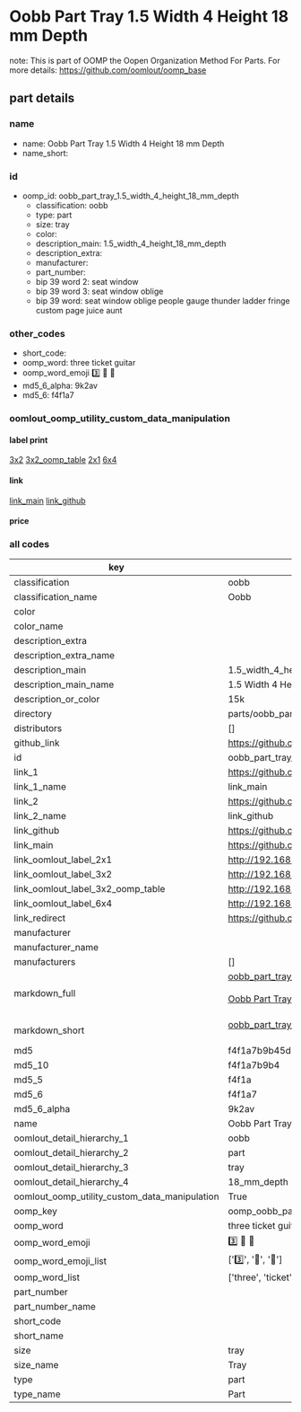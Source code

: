 # Oobb Part Tray 1.5 Width 4 Height 18 mm Depth  

note: This is part of OOMP the Oopen Organization Method For Parts. For more details: https://github.com/oomlout/oomp_base

##  part details
  







### name
* name: Oobb Part Tray 1.5 Width 4 Height 18 mm Depth
* name_short: 
### id
* oomp_id: oobb_part_tray_1.5_width_4_height_18_mm_depth
  * classification: oobb
  * type: part
  * size: tray
  * color: 
  * description_main: 1.5_width_4_height_18_mm_depth
  * description_extra: 
  * manufacturer: 
  * part_number: 
  * bip 39 word 2: seat window
  * bip 39 word 3: seat window oblige
  * bip 39 word: seat window oblige people gauge thunder ladder fringe custom page juice aunt

### other_codes
* short_code: 
* oomp_word: three ticket guitar
* oomp_word_emoji :three: :ticket: :guitar:
* md5_6_alpha: 9k2av
* md5_6: f4f1a7






### oomlout_oomp_utility_custom_data_manipulation
#### label print
[3x2](http://192.168.1.245:1112/?label=oomp%209k2av)
[3x2_oomp_table](http://192.168.1.108:1112/?label=oomp%209k2av)
[2x1](http://192.168.1.242:1112/?label=oomp%209k2av)
[6x4](http://192.168.1.55:1112/?label=oomp%209k2av)    

#### link

[link_main](https://github.com/oomlout/oomlout_oomp_version_1_messy/tree/main/parts/oobb_part_tray_1.5_width_4_height_18_mm_depth) [link_github](https://github.com/oomlout/oomlout_oomp_version_1_messy/tree/main/parts/oobb_part_tray_1.5_width_4_height_18_mm_depth)                             

#### price







### all codes 
| key | value |  
| --- | --- |  
| classification | oobb |  
| classification_name | Oobb |  
| color |  |  
| color_name |  |  
| description_extra |  |  
| description_extra_name |  |  
| description_main | 1.5_width_4_height_18_mm_depth |  
| description_main_name | 1.5 Width 4 Height 18 mm Depth |  
| description_or_color | 15k |  
| directory | parts/oobb_part_tray_1.5_width_4_height_18_mm_depth |  
| distributors | [] |  
| github_link | https://github.com/oomlout/oomlout_oomp_part_src/tree/main/parts/oobb_part_tray_1.5_width_4_height_18_mm_depth |  
| id | oobb_part_tray_1.5_width_4_height_18_mm_depth |  
| link_1 | https://github.com/oomlout/oomlout_oomp_version_1_messy/tree/main/parts/oobb_part_tray_1.5_width_4_height_18_mm_depth |  
| link_1_name | link_main |  
| link_2 | https://github.com/oomlout/oomlout_oomp_version_1_messy/tree/main/parts/oobb_part_tray_1.5_width_4_height_18_mm_depth |  
| link_2_name | link_github |  
| link_github | https://github.com/oomlout/oomlout_oomp_version_1_messy/tree/main/parts/oobb_part_tray_1.5_width_4_height_18_mm_depth |  
| link_main | https://github.com/oomlout/oomlout_oomp_version_1_messy/tree/main/parts/oobb_part_tray_1.5_width_4_height_18_mm_depth |  
| link_oomlout_label_2x1 | http://192.168.1.242:1112/?label=oomp%209k2av |  
| link_oomlout_label_3x2 | http://192.168.1.245:1112/?label=oomp%209k2av |  
| link_oomlout_label_3x2_oomp_table | http://192.168.1.108:1112/?label=oomp%209k2av |  
| link_oomlout_label_6x4 | http://192.168.1.55:1112/?label=oomp%209k2av |  
| link_redirect | https://github.com/oomlout/oomlout_oomp_version_1_messy/tree/main/parts/oobb_part_tray_1.5_width_4_height_18_mm_depth |  
| manufacturer |  |  
| manufacturer_name |  |  
| manufacturers | [] |  
| markdown_full | [oobb_part_tray_1.5_width_4_height_18_mm_depth](none)<br>[](none)<br>[Oobb Part Tray 1.5 Width 4 Height 18 Mm Depth](none)<br><br> |  
| markdown_short | [oobb_part_tray_1.5_width_4_height_18_mm_depth](none)<br><br> |  
| md5 | f4f1a7b9b45d0f8f86304a2d307ede12 |  
| md5_10 | f4f1a7b9b4 |  
| md5_5 | f4f1a |  
| md5_6 | f4f1a7 |  
| md5_6_alpha | 9k2av |  
| name | Oobb Part Tray 1.5 Width 4 Height 18 mm Depth |  
| oomlout_detail_hierarchy_1 | oobb |  
| oomlout_detail_hierarchy_2 | part |  
| oomlout_detail_hierarchy_3 | tray |  
| oomlout_detail_hierarchy_4 | 18_mm_depth |  
| oomlout_oomp_utility_custom_data_manipulation | True |  
| oomp_key | oomp_oobb_part_tray_1.5_width_4_height_18_mm_depth |  
| oomp_word | three ticket guitar |  
| oomp_word_emoji | :three: :ticket: :guitar: |  
| oomp_word_emoji_list | [':three:', ':ticket:', ':guitar:'] |  
| oomp_word_list | ['three', 'ticket', 'guitar'] |  
| part_number |  |  
| part_number_name |  |  
| short_code |  |  
| short_name |  |  
| size | tray |  
| size_name | Tray |  
| type | part |  
| type_name | Part |  
